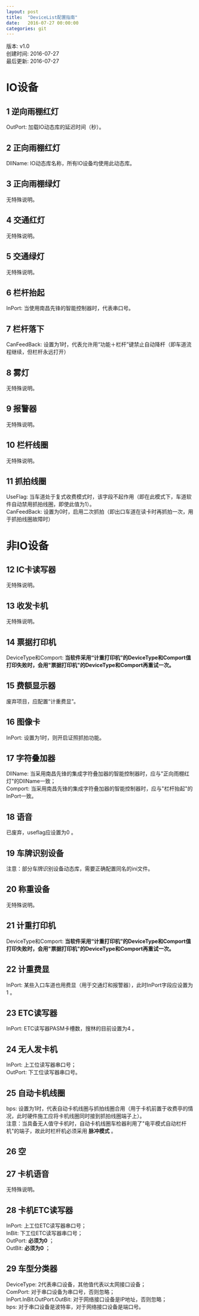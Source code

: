 ```yaml
---
layout: post
title:  "DeviceList配置指南"
date:   2016-07-27 00:00:00
categories: git
---
```


版本: v1.0  
创建时间: 2016-07-27  
最后更新: 2016-07-27  
# IO设备  

## 1 逆向雨棚红灯
  
OutPort: 加载IO动态库的延迟时间（秒）。 
 
## 2 正向雨棚红灯
  
DllName: IO动态库名称，所有IO设备均使用此动态库。
  
## 3 正向雨棚绿灯  
无特殊说明。  
## 4 交通红灯  
无特殊说明。  
## 5 交通绿灯  
无特殊说明。  
## 6 栏杆抬起  
InPort: 当使用南昌先锋的智能控制器时，代表串口号。  
## 7 栏杆落下  
CanFeedBack: 设置为1时，代表允许用“功能＋栏杆”键禁止自动降杆（即车道流程继续，但栏杆永远打开）  
## 8 雾灯  
无特殊说明。  
## 9 报警器  
无特殊说明。  
## 10 栏杆线圈  
无特殊说明。  
## 11 抓拍线圈  
UseFlag: 当车道处于复式收费模式时，该字段不起作用（即在此模式下，车道软件自动禁用抓拍线圈，即使此值为1）。  
CanFeedBack: 设置为0时，启用二次抓拍（即出口车道在读卡时再抓拍一次，用于抓拍线圈故障时）  
# 非IO设备  
## 12 IC卡读写器  
无特殊说明。  
## 13 收发卡机  
无特殊说明。  
## 14 票据打印机  
DeviceType和Comport: __当软件采用“计重打印机”的DeviceType和Comport值打印失败时，会用"票据打印机"的DeviceType和Comport再重试一次。__  
## 15 费额显示器  
废弃项目，应配置“计重费显”。  
## 16 图像卡  
InPort: 设置为1时，则开启证照抓拍功能。  
## 17 字符叠加器  
DllName: 当采用南昌先锋的集成字符叠加器的智能控制器时，应与"正向雨棚红灯"的DllName一致；  
Comport: 当采用南昌先锋的集成字符叠加器的智能控制器时，应与"栏杆抬起"的InPort一致。  
## 18 语音  
已废弃，useflag应设置为0 。  
## 19 车牌识别设备  
注意：部分车牌识别设备动态库，需要正确配置同名的ini文件。  
## 20 称重设备  
无特殊说明。  
## 21 计重打印机  
DeviceType和Comport: __当软件采用“计重打印机”的DeviceType和Comport值打印失败时，会用"票据打印机"的DeviceType和Comport再重试一次。__  
## 22 计重费显  
InPort: 某些入口车道也用费显（用于交通灯和报警器），此时InPort字段应设置为1 。  
## 23 ETC读写器  
InPort: ETC读写器PASM卡槽数，搜林的目前设置为4 。  
## 24 无人发卡机  
InPort: 上工位读写器串口号；  
OutPort: 下工位读写器串口号。  
## 25 自动卡机线圈  
bps: 设置为1时，代表自动卡机线圈与抓拍线圈合用（用于卡机前置于收费亭的情况，此时硬件施工应将卡机线圈同时接到抓拍线圈端子上）。  
注意：当具备无人值守卡机时，自动卡机线圈车检器利用了"电平模式自动栏杆机"的端子，故此时栏杆机必须采用 __脉冲模式__ 。  
## 26 空  
## 27 卡机语音  
无特殊说明。  
## 28 卡机ETC读写器  
InPort: 上工位ETC读写器串口号；  
InBit: 下工位ETC读写器串口号；  
OutPort: __必须为0__ ；  
OutBit: __必须为0__ ；   
## 29 车型分类器  
DeviceType: 2代表串口设备，其他值代表以太网接口设备；  
ComPort: 对于串口设备为串口号，否则忽略；  
InPort.InBit.OutPort.OutBit: 对于网络接口设备是IP地址，否则忽略；  
bps: 对于串口设备是波特率，对于网络接口设备是端口号。  


